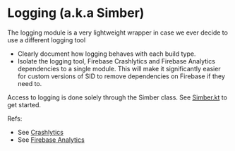 # Logging (a.k.a Simber)

The logging module is a very lightweight wrapper in case we ever decide to use a different logging tool

- Clearly document how logging behaves with each build type.
- Isolate the logging tool, Firebase Crashlytics and Firebase Analytics dependencies to a single module. This will make it significantly
  easier for custom versions of SID to remove dependencies on Firebase if they need to.

Access to logging is done solely through the Simber class. See [Simber.kt](src/main/java/com/simprints/infra/logging/Simber.kt) to get
started.

Refs:

* See [Crashlytics](https://firebase.google.com/docs/crashlytics/customize-crash-reports?platform=android)
* See [Firebase Analytics](https://firebase.google.com/docs/analytics/user-properties?platform=android)

